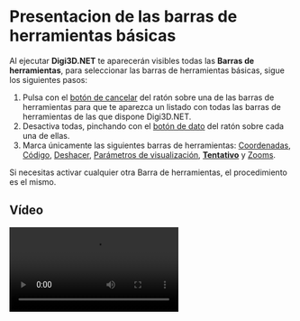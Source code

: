 # Presentacion de las barras de herramientas básicas

Al ejecutar **Digi3D.NET** te aparecerán visibles todas las **Barras de herramientas**, para seleccionar las barras de herramientas básicas, sigue los siguientes pasos:

1. Pulsa con el [botón de cancelar](barras-herramientas-basicas.md) del ratón sobre una de las barras de herramientas para que te aparezca un listado con todas las barras de herramientas de las que dispone Digi3D.NET.
2. Desactiva todas, pinchando con el [botón de dato](barras-herramientas-basicas.md) del ratón sobre cada una de ellas.
3. Marca únicamente las siguientes barras de herramientas: [Coordenadas](/digi3d-net/primeros-pasos/comenzando-a-utilizar-digi3d.net/comenzando-con-la-ventana-de-dibujo/BarraDeHerramientasCoordenadas.html), [Código](/digi3d-net/primeros-pasos/comenzando-a-utilizar-digi3d.net/comenzando-con-la-ventana-de-dibujo/BarraDeHerramientasCodigo.html), [Deshacer](/digi3d-net/primeros-pasos/comenzando-a-utilizar-digi3d.net/comenzando-con-la-ventana-de-dibujo/BarraDeHerramientasDeshacer.html), [Parámetros de visualización](/digi3d-net/primeros-pasos/comenzando-a-utilizar-digi3d.net/comenzando-con-la-ventana-de-dibujo/BarraDeHerramientasParametrosDeVisualizacion.html), [**Tentativo**](/digi3d-net/primeros-pasos/comenzando-a-utilizar-digi3d.net/comenzando-con-la-ventana-de-dibujo/BarraDeHerramientasTentativo.html) y [Zooms](/digi3d-net/primeros-pasos/comenzando-a-utilizar-digi3d.net/comenzando-con-la-ventana-de-dibujo/BarraDeHerramientasZooms.html).

Si necesitas activar cualquier otra Barra de herramientas, el procedimiento es el mismo.

## Vídeo

<video controls>
    <source src="https://digi21.blob.core.windows.net/videos-ayuda/Presentacion%20de%20las%20barras%20de%20herramientas%20basicas.mp4" type="video/mp4">
</video>

